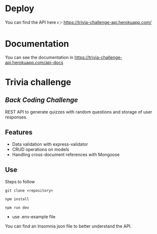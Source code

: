 # Deploy
You can find the API here 👉 https://trivia-challenge-api.herokuapp.com/
# Documentation
You can see the documentation in https://trivia-challenge-api.herokuapp.com/api-docs
# Trivia challenge
## _Back Coding Challenge_
REST API to generate quizzes with random questions and storage of user responses.

## Features

- Data validation with express-validator
- CRUD operations on models
- Handling cross-document references with Mongoose

## Use
Steps to follow
```
git clone <repository>
```
```
npm install
```
```
npm run dev
```
- use .env-example file

You can find an Insomnia json file to better understand the API.


